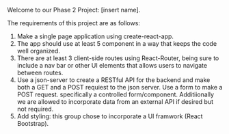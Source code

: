 Welcome to our Phase 2 Project: [insert name].

The requirements of this project are as follows:

1. Make a single page application using create-react-app.
2. The app should use at least 5 component in a way that keeps the code well organized.
3. There are at least 3 client-side routes using React-Router, being sure to include a nav bar or other UI elements that allows users to navigate between routes. 
4. Use a json-server to create a RESTful API for the backend and make both a GET and a POST requiest to the json server. Use a form to make a POST request. specifically a controlled form/component. Additiionally we are allowed to incorporate data from an external API if desired but not required. 
5. Add styling: this group chose to incorporate a UI framwork (React Bootstrap). 

